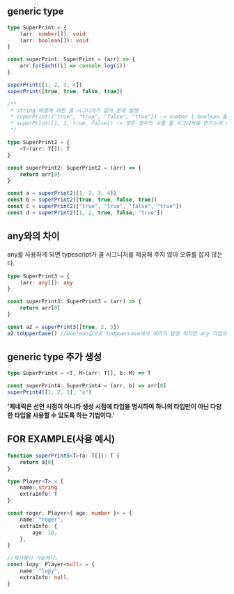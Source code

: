 ## generic type

```typescript
type SuperPrint = {
    (arr: number[]): void
    (arr: boolean[]): void
}

const superPrint: SuperPrint = (arr) => {
    arr.forEach((i) => console.log(i))
}

superPrint([1, 2, 3, 4])
superPrint([true, true, false, true])

/**
 * string 배열에 대한 콜 시그니처가 없어 문제 발생
 * superPrint(["true", "true", "false", "true"]) -> number | boolean 콜 시그니처가 없어 문제 발생
 * superPrint([1, 2, true, false]) -> 모든 경우의 수를 콜 시그니처로 만드는게 아닌 generic type을 생성
 */

type SuperPrint2 = {
    <T>(arr: T[]): T
}

const superPrint2: SuperPrint2 = (arr) => {
    return arr[0]
}

const a = superPrint2([1, 2, 3, 4])
const b = superPrint2([true, true, false, true])
const c = superPrint2(["true", "true", "false", "true"])
const d = superPrint2([1, 2, true, false, "true"])
```

## any와의 차이

any를 사용하게 되면 typescript가 콜 시그니처를 제공해 주지 않아 오류를 잡지 않는다.

```typescript
type SuperPrint3 = {
    (arr: any[]): any
}

const superPrint3: SuperPrint3 = (arr) => {
    return arr[0]
}

const a2 = superPrint3([true, 2, 3])
a2.toUpperCase() //boolean값으로 toUppercase에서 에러가 발생 하지만 any 타입으로 오류를 잡지 않는다.
```

## generic type 추가 생성

```typescript
type SuperPrint4 = <T, M>(arr: T[], b: M) => T

const superPrint4: SuperPrint4 = (arr, b) => arr[0]
superPrint4([1, 2, 3], "x")
```

**'제네릭은 선언 시점이 아니라 생성 시점에 타입을 명시하여 하나의 타입만이 아닌 다양한 타입을 사용할 수 있도록 하는 기법이다.'**

## FOR EXAMPLE(사용 예시)

```typescript
function superPrint5<T>(a: T[]): T {
    return a[0]
}

type Player<T> = {
    name: string
    extraInfo: T
}

const roger: Player<{ age: number }> = {
    name: "roger",
    extraInfo: {
        age: 10,
    },
}

//재사용이 가능하다.
const lopy: Player<null> = {
    name: "lopy",
    extraInfo: null,
}
```
